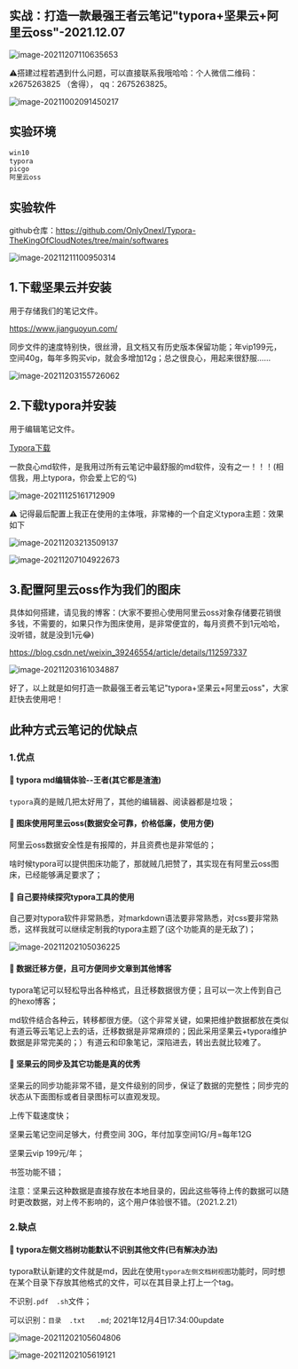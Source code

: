 ## 实战：打造一款最强王者云笔记"typora+坚果云+阿里云oss"-2021.12.07

![image-20211207110635653](https://bucket-hg.oss-cn-shanghai.aliyuncs.com/img/image-20211207110635653.png)

:warning:搭建过程若遇到什么问题，可以直接联系我哦哈哈：个人微信二维码：x2675263825 （舍得）， qq：2675263825。

![image-20211002091450217](https://bucket-hg.oss-cn-shanghai.aliyuncs.com/img/20211106144206.png)

## 实验环境

```bash
win10
typora
picgo
阿里云oss
```

## 实验软件

github仓库：https://github.com/OnlyOnexl/Typora-TheKingOfCloudNotes/tree/main/softwares

![image-20211211100950314](https://bucket-hg.oss-cn-shanghai.aliyuncs.com/img/image-20211211100950314.png)

## 1.下载坚果云并安装

用于存储我们的笔记文件。

https://www.jianguoyun.com/

同步文件的速度特别快，很丝滑，且文档又有历史版本保留功能；年vip199元，空间40g，每年多购买vip，就会多增加12g；总之很良心，用起来很舒服……

![image-20211203155726062](https://bucket-hg.oss-cn-shanghai.aliyuncs.com/img/image-20211203155726062.png)

## 2.下载typora并安装

用于编辑笔记文件。

[Typora下载](https://www.typora.io/#download)

一款良心md软件，是我用过所有云笔记中最舒服的md软件，没有之一！！！(相信我，用上typora，你会爱上它的:cupid:)

![image-20211125161712909](https://bucket-hg.oss-cn-shanghai.aliyuncs.com/img/image-20211125161712909.png)



:warning: 记得最后配置上我正在使用的主体哦，非常棒的一个自定义typora主题：效果如下

![image-20211203213509137](https://bucket-hg.oss-cn-shanghai.aliyuncs.com/img/image-20211203213509137.png)

![image-20211207104922673](https://bucket-hg.oss-cn-shanghai.aliyuncs.com/img/image-20211207104922673.png)

## 3.配置阿里云oss作为我们的图床

具体如何搭建，请见我的博客：(大家不要担心使用阿里云oss对象存储要花销很多钱，不需要的，如果只作为图床使用，是非常便宜的，每月资费不到1元哈哈，没听错，就是没到1元😂)

https://blog.csdn.net/weixin_39246554/article/details/112597337

![image-20211203161034887](https://bucket-hg.oss-cn-shanghai.aliyuncs.com/img/image-20211203161034887.png)

好了，以上就是如何打造一款最强王者云笔记"typora+坚果云+阿里云oss"，大家赶快去使用吧！

## 此种方式云笔记的优缺点

### 1.优点

#### :round_pushpin: typora md编辑体验--王者(其它都是渣渣)

`typora`真的是贼几把太好用了，其他的编辑器、阅读器都是垃圾；

#### :round_pushpin: 图床使用阿里云oss(数据安全可靠，价格低廉，使用方便)

阿里云oss数据安全性是有报障的，并且资费也是非常低的；

啥时候typora可以提供图床功能了，那就贼几把赞了，其实现在有阿里云oss图床，已经能够满足要求了；

#### :round_pushpin: 自己要持续探究typora工具的使用

自己要对typora软件非常熟悉，对markdown语法要非常熟悉，对css要非常熟悉，这样我就可以继续定制我的typora主题了(这个功能真的是无敌了)；

![image-20211202105036225](https://bucket-hg.oss-cn-shanghai.aliyuncs.com/img/image-20211202105036225.png)

#### :round_pushpin: 数据迁移方便，且可方便同步文章到其他博客

typora笔记可以轻松导出各种格式，且迁移数据很方便；且可以一次上传到自己的hexo博客；

md软件结合各种云，转移都很方便。（这个非常关键，如果把维护数据都放在类似有道云等云笔记上去的话，迁移数据是非常麻烦的；因此采用坚果云+typora维护数据是非常完美的；）有道云和印象笔记，深陷进去，转出去就比较难了。

#### :round_pushpin: 坚果云的同步及其它功能是真的优秀

坚果云的同步功能非常不错，是文件级别的同步，保证了数据的完整性；同步完的状态从下面图标或者目录图标可以直观发现。

上传下载速度快；

坚果云笔记空间足够大，付费空间 30G，年付加享空间1G/月=每年12G

坚果云vip 199元/年；

书签功能不错；

注意：坚果云这种数据是直接存放在本地目录的，因此这些等待上传的数据可以随时更改数据，对上传不影响的，这个用户体验很不错。（2021.2.21）

### 2.缺点

#### 📍 typora左侧文档树功能默认不识别其他文件(已有解决办法)

typora默认新建的文件就是md，因此在使用`typora左侧文档树视图`功能时，同时想在某个目录下存放其他格式的文件，可以在其目录上打上一个tag。

不识别`.pdf  .sh`文件；

可以识别：`目录  .txt   .md`; 2021年12月4日17:34:00update

![image-20211202105604806](https://bucket-hg.oss-cn-shanghai.aliyuncs.com/img/image-20211202105604806.png)

![image-20211202105619121](https://bucket-hg.oss-cn-shanghai.aliyuncs.com/img/image-20211202105619121.png)

## 
